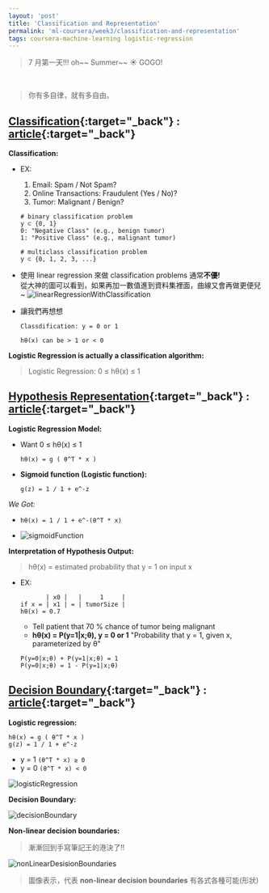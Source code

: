 ```yaml
---
layout: 'post'
title: 'Classification and Representation'
permalink: 'ml-coursera/week3/classification-and-representation'
tags: coursera-machine-learning logistic-regression
---
```

> 7 月第一天!!! oh~~ Summer~~ :sunny: GOGO!
<br/>

> 你有多自律，就有多自由。

## [Classification](https://www.coursera.org/learn/machine-learning/lecture/wlPeP/classification){:target="_back"} : [article](https://www.coursera.org/learn/machine-learning/supplement/fDCQp/classification){:target="_back"}

__Classification:__

- EX:
   1. Email: Spam / Not Spam?
   2. Online Transactions: Fraudulent (Yes / No)?
   3. Tumor: Malignant / Benign?

   ~~~
   # binary classification problem
   y ⊂ {0, 1}    
   0: "Negative Class" (e.g., benign tumor)
   1: "Positive Class" (e.g., malignant tumor)  

   # multiclass classification problem
   y ⊂ {0, 1, 2, 3, ...}
   ~~~

- 使用 linear regression 來做 classification problems 通常**不優!**<br/>
  從大神的圖可以看到，如果再加一數值進到資料集裡面，曲線又會再做更便兒~
![linearRegressionWithClassification][linear-regression-with-class]


- 讓我們再想想

   ~~~
   Classdification: y = 0 or 1
   
   hθ(x) can be > 1 or < 0
   ~~~

__Logistic Regression is actually a classification algorithm:__
> Logistic Regression: 0 ≤ hθ(x) ≤ 1


## [Hypothesis Representation](https://www.coursera.org/learn/machine-learning/supplement/AqSH6/hypothesis-representation){:target="_back"} : [article](https://www.coursera.org/learn/machine-learning/supplement/AqSH6/hypothesis-representation){:target="_back"}


__Logistic Regression Model:__

- Want 0 ≤ hθ(x) ≤ 1
   ~~~
   hθ(x) = g ( θ^T * x )
   ~~~


- __Sigmoid function (Logistic function):__
   ~~~
   g(z) = 1 / 1 + e^-z
   ~~~

*We Got:*
-  ~~~
   hθ(x) = 1 / 1 + e^-(θ^T * x)
   ~~~
- ![sigmoidFunction][sigmoid-function]

__Interpretation of Hypothesis Output:__

> hθ(x) = estimated probability that y = 1 on input x

- EX:  
   ~~~
          | x0 |   |     1     |
   if x = | x1 | = | tumorSize |
   hθ(x) = 0.7
   ~~~

   - Tell patient that 70 % chance of tumor being malignant
   - **hθ(x) = P(y=1|x;θ), y = 0 or 1** "Probability that y = 1, given x, parameterized by θ"
   ~~~
   P(y=0|x;θ) + P(y=1|x;θ) = 1
   P(y=0|x;θ) = 1 - P(y=1|x;θ)
   ~~~

## [Decision Boundary](https://www.coursera.org/learn/machine-learning/lecture/WuL1H/decision-boundary){:target="_back"} : [article](https://www.coursera.org/learn/machine-learning/supplement/N8qsm/decision-boundary){:target="_back"}

__Logistic regression:__

~~~
hθ(x) = g ( θ^T * x )
g(z) = 1 / 1 + e^-z
~~~
- y = 1  `(θ^T * x) ≥ 0`
- y = 0  `(θ^T * x) < 0`

![logisticRegression][logistic-regression]

__Decision Boundary:__

![decisionBoundary][decision-boundary]


__Non-linear decision boundaries:__

> 漸漸回到手寫筆記王的港決了!!

![nonLinearDesisionBoundaries][non-linear-decision-boundaries]
> 圖像表示，代表 **non-linear decision boundaries** 有各式各種可能(形狀)

[linear-regression-with-class]: https://i.imgur.com/ES9IacAm.jpg
[sigmoid-function]: https://i.imgur.com/jha4DSem.jpg
[logistic-regression]: https://i.imgur.com/MJUZtFL.jpg
[decision-boundary]: https://i.imgur.com/NXoLVK8.jpg
[non-linear-decision-boundaries]: https://i.imgur.com/n7v4UXV.jpg?1